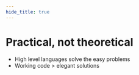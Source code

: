 ```yaml
---
hide_title: true
---
```


# **Practical**, not theoretical

* High level languages solve the easy problems
* Working code > elegant solutions
